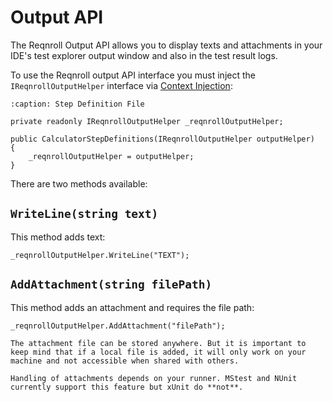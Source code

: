 # Output API

The Reqnroll Output API allows you to display texts and attachments in your IDE's test explorer output window and also in the test result logs.

To use the Reqnroll output API interface you must inject the `IReqnrollOutputHelper` interface via [Context Injection](../automation/context-injection):

```{code-block} csharp
:caption: Step Definition File

private readonly IReqnrollOutputHelper _reqnrollOutputHelper;

public CalculatorStepDefinitions(IReqnrollOutputHelper outputHelper)
{
    _reqnrollOutputHelper = outputHelper;
}
```

There are two methods available:

## `WriteLine(string text)`

This method adds text:

```{code-block} csharp
_reqnrollOutputHelper.WriteLine("TEXT");
```

## `AddAttachment(string filePath)`

This method adds an attachment and requires the file path:

```{code-block} csharp
_reqnrollOutputHelper.AddAttachment("filePath");
```

```{note}
The attachment file can be stored anywhere. But it is important to keep mind that if a local file is added, it will only work on your machine and not accessible when shared with others.
```

```{note}
Handling of attachments depends on your runner. MStest and NUnit currently support this feature but xUnit do **not**.
```

